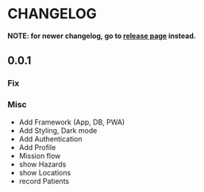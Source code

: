 
# CHANGELOG

**NOTE: for newer changelog, go to [release page](https://github.com/hereiam-solutionsr/prototype-frontend/releases) instead.**

## 0.0.1

### Fix


### Misc

- Add Framework (App, DB, PWA)
- Add Styling, Dark mode
- Add Authentication
- Add Profile
- Mission flow
- show Hazards
- show Locations
- record Patients

